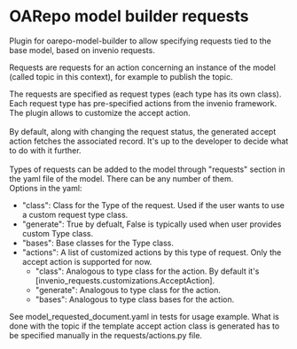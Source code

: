 # OARepo model builder requests
Plugin for oarepo-model-builder to allow specifying requests 
tied to the base model, based on invenio requests. <br>

Requests are requests for an action concerning an instance of the model (called 
topic in this context), 
for example to publish the topic.

The requests are specified as request types (each type has its own class). 
Each request type has pre-specified actions from the invenio framework.<br> 
The plugin allows to customize the accept action.
<br><br>
By default, along with changing the request status,
the generated accept action fetches the associated record. It's up to the 
developer to decide what to do with it further.
<br><br>
Types of requests can be added to the model through "requests" section 
in the yaml file of the model. There can be any number of them.<br>
Options in the yaml:
<ul>
<li>
"class": Class for the Type of the request. 
Used if the user wants to use a custom request type class.
</li>
<li>
"generate": True by defualt, False is 
typically used when user provides custom Type class.
</li>
<li>
"bases":
Base classes for the Type class.
</li>
<li>
"actions":
A list of customized actions by this type of request. 
Only the accept action is supported for now.
<ul>
<li>
"class": Analogous to type class for the action. By default it's [invenio_requests.customizations.AcceptAction].
</li>
<li>
"generate": Analogous to type class for the action.
</li>
<li>
"bases": Analogous to type class bases for the action.
</li>
</ul>
</li>
</ul>

See model_requested_document.yaml in tests for usage example. 
What is done with the topic if the template accept action class is generated has to be specified manually in the 
requests/actions.py file.